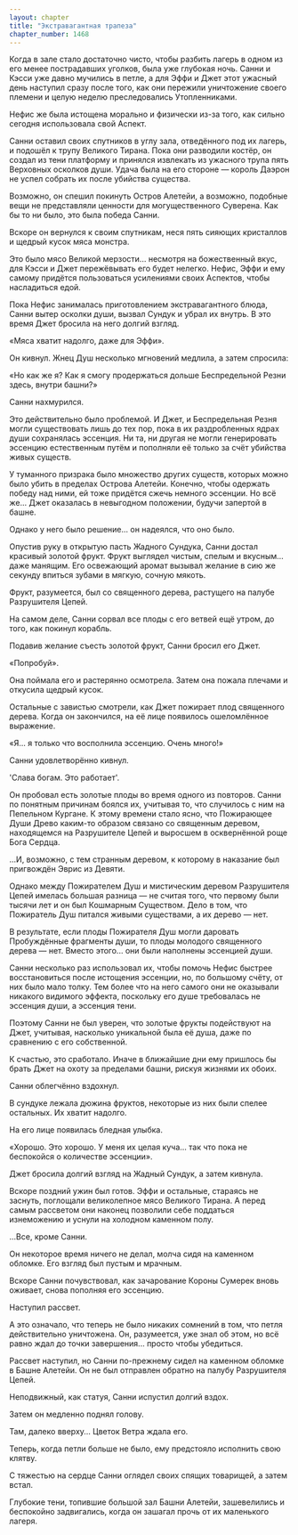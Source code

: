 ```yaml
---
layout: chapter
title: "Экстравагантная трапеза"
chapter_number: 1468
---
```




Когда в зале стало достаточно чисто, чтобы разбить лагерь в одном из его менее пострадавших уголков, была уже глубокая ночь. Санни и Кэсси уже давно мучились в петле, а для Эффи и Джет этот ужасный день наступил сразу после того, как они пережили уничтожение своего племени и целую неделю преследовались Утопленниками.

Нефис же была истощена морально и физически из-за того, как сильно сегодня использовала свой Аспект.

Санни оставил своих спутников в углу зала, отведённого под их лагерь, и подошёл к трупу Великого Тирана. Пока они разводили костёр, он создал из тени платформу и принялся извлекать из ужасного трупа пять Верховных осколков души. Удача была на его стороне — король Даэрон не успел собрать их после убийства существа.

Возможно, он спешил покинуть Остров Алетейи, а возможно, подобные вещи не представляли ценности для могущественного Суверена. Как бы то ни было, это была победа Санни.

Вскоре он вернулся к своим спутникам, неся пять сияющих кристаллов и щедрый кусок мяса монстра.

Это было мясо Великой мерзости... несмотря на божественный вкус, для Кэсси и Джет пережёвывать его будет нелегко. Нефис, Эффи и ему самому придётся пользоваться усилениями своих Аспектов, чтобы насладиться едой.

Пока Нефис занималась приготовлением экстравагантного блюда, Санни вытер осколки души, вызвал Сундук и убрал их внутрь. В это время Джет бросила на него долгий взгляд.

«Мяса хватит надолго, даже для Эффи».

Он кивнул. Жнец Душ несколько мгновений медлила, а затем спросила:

«Но как же я? Как я смогу продержаться дольше Беспредельной Резни здесь, внутри башни?»

Санни нахмурился.

Это действительно было проблемой. И Джет, и Беспредельная Резня могли существовать лишь до тех пор, пока в их раздробленных ядрах души сохранялась эссенция. Ни та, ни другая не могли генерировать эссенцию естественным путём и пополняли её только за счёт убийства живых существ.

У туманного призрака было множество других существ, которых можно было убить в пределах Острова Алетейи. Конечно, чтобы одержать победу над ними, ей тоже придётся сжечь немного эссенции. Но всё же... Джет оказалась в невыгодном положении, будучи запертой в башне.

Однако у него было решение... он надеялся, что оно было.

Опустив руку в открытую пасть Жадного Сундука, Санни достал красивый золотой фрукт. Фрукт выглядел чистым, спелым и вкусным... даже манящим. Его освежающий аромат вызывал желание в сию же секунду впиться зубами в мягкую, сочную мякоть.

Фрукт, разумеется, был со священного дерева, растущего на палубе Разрушителя Цепей.

На самом деле, Санни сорвал все плоды с его ветвей ещё утром, до того, как покинул корабль.

Подавив желание съесть золотой фрукт, Санни бросил его Джет.

«Попробуй».

Она поймала его и растерянно осмотрела. Затем она пожала плечами и откусила щедрый кусок.

Остальные с завистью смотрели, как Джет пожирает плод священного дерева. Когда он закончился, на её лице появилось ошеломлённое выражение.

«Я... я только что восполнила эссенцию. Очень много!»

Санни удовлетворённо кивнул.

'Слава богам. Это работает'.

Он пробовал есть золотые плоды во время одного из повторов. Санни по понятным причинам боялся их, учитывая то, что случилось с ним на Пепельном Кургане. К этому времени стало ясно, что Пожирающее Души Древо каким-то образом связано со священным деревом, находящемся на Разрушителе Цепей и выросшем в осквернённой роще Бога Сердца.

...И, возможно, с тем странным деревом, к которому в наказание был пригвождён Эврис из Девяти.

Однако между Пожирателем Душ и мистическим деревом Разрушителя Цепей имелась большая разница — не считая того, что первому были тысячи лет и он был Кошмарным Существом. Дело в том, что Пожиратель Душ питался живыми существами, а их дерево — нет.

В результате, если плоды Пожирателя Душ могли даровать Пробуждённые фрагменты души, то плоды молодого священного дерева — нет. Вместо этого... они были наполнены эссенцией души.

Санни несколько раз использовал их, чтобы помочь Нефис быстрее восстановиться после истощения эссенции, но, по большому счёту, от них было мало толку. Тем более что на него самого они не оказывали никакого видимого эффекта, поскольку его душе требовалась не эссенция души, а эссенция тени.

Поэтому Санни не был уверен, что золотые фрукты подействуют на Джет, учитывая, насколько уникальной была её душа, даже по сравнению с его собственной.

К счастью, это сработало. Иначе в ближайшие дни ему пришлось бы брать Джет на охоту за пределами башни, рискуя жизнями их обоих.

Санни облегчённо вздохнул.

В сундуке лежала дюжина фруктов, некоторые из них были спелее остальных. Их хватит надолго.

На его лице появилась бледная улыбка.

«Хорошо. Это хорошо. У меня их целая куча... так что пока не беспокойся о количестве эссенции».

Джет бросила долгий взгляд на Жадный Сундук, а затем кивнула.

Вскоре поздний ужин был готов. Эффи и остальные, стараясь не заснуть, поглощали великолепное мясо Великого Тирана. А перед самым рассветом они наконец позволили себе поддаться изнеможению и уснули на холодном каменном полу.

...Все, кроме Санни.

Он некоторое время ничего не делал, молча сидя на каменном обломке. Его взгляд был пустым и мрачным.

Вскоре Санни почувствовал, как зачарование Короны Сумерек вновь оживает, снова пополняя его эссенцию.

Наступил рассвет.

А это означало, что теперь не было никаких сомнений в том, что петля действительно уничтожена. Он, разумеется, уже знал об этом, но всё равно ждал до точки завершения... просто чтобы убедиться.

Рассвет наступил, но Санни по-прежнему сидел на каменном обломке в Башне Алетейи. Он не был отправлен обратно на палубу Разрушителя Цепей.

Неподвижный, как статуя, Санни испустил долгий вздох.

Затем он медленно поднял голову.

Там, далеко вверху... Цветок Ветра ждала его.

Теперь, когда петли больше не было, ему предстояло исполнить свою клятву.

С тяжестью на сердце Санни оглядел своих спящих товарищей, а затем встал.

Глубокие тени, топившие большой зал Башни Алетейи, зашевелились и беспокойно задвигались, когда он зашагал прочь от их маленького лагеря.

